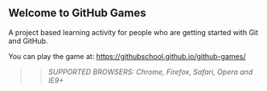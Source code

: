 ## Welcome to GitHub Games
 
A project based learning activity for people who are getting started with Git and GitHub.
 
You can play the game at: https://githubschool.github.io/github-games/
 
>> _*SUPPORTED BROWSERS*: Chrome, Firefox, Safari, Opera and IE9+_
